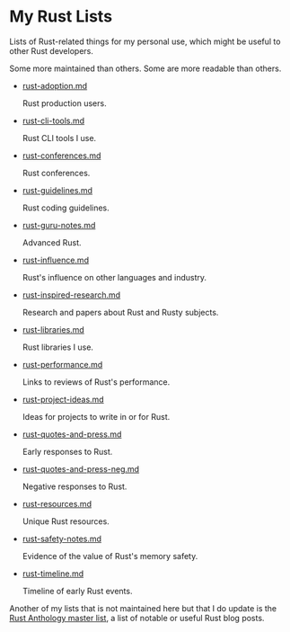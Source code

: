 # My Rust Lists

Lists of Rust-related things for my personal use,
which might be useful to other Rust developers.

Some more maintained than others.
Some are more readable than others.

- [rust-adoption.md](rust-adoption.md)

  Rust production users.

- [rust-cli-tools.md](rust-cli-tools.md)

  Rust CLI tools I use.

- [rust-conferences.md](rust-conferences.md)

  Rust conferences.

- [rust-guidelines.md](rust-guidelines.md)

  Rust coding guidelines.

- [rust-guru-notes.md](rust-guru-notes.md)

  Advanced Rust.

- [rust-influence.md](rust-influence.md)

  Rust's influence on other languages and industry.

- [rust-inspired-research.md](rust-inspired-research.md)

  Research and papers about Rust and Rusty subjects.

- [rust-libraries.md](rust-libraries.md)

  Rust libraries I use.

- [rust-performance.md](rust-performance.md)

  Links to reviews of Rust's performance.

- [rust-project-ideas.md](rust-project-ideas.md)

  Ideas for projects to write in or for Rust.

- [rust-quotes-and-press.md](rust-quotes-and-press.md)

  Early responses to Rust.

- [rust-quotes-and-press-neg.md](rust-quotes-and-press-neg.md)

  Negative responses to Rust.

- [rust-resources.md](rust-resources.md)

  Unique Rust resources.

- [rust-safety-notes.md](rust-safety-notes.md)

  Evidence of the value of Rust's memory safety.

- [rust-timeline.md](rust-timeline.md)

  Timeline of early Rust events.


Another of my lists that is not maintained here but that I do update is the
[Rust Anthology master list][aml], a list of notable or useful Rust blog posts.

[aml]: https://github.com/brson/rust-anthology/blob/master/master-list.md
